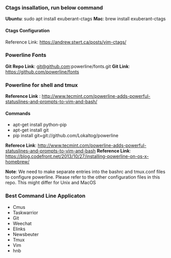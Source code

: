 ### Ctags insallation, run below command
__Ubuntu__: sudo apt install exuberant-ctags
__Mac__:  brew install exuberant-ctags

#### Ctags Configuration
Reference Link: https://andrew.stwrt.ca/posts/vim-ctags/

### Powerline Fonts
__Git Repo Link__: git@github.com:powerline/fonts.git
__Git Link__: https://github.com/powerline/fonts

### Powerline for shell and tmux
__Reference Link__ : http://www.tecmint.com/powerline-adds-powerful-statuslines-and-prompts-to-vim-and-bash/
#### Commands
 * apt-get install python-pip
 * apt-get install git
 * pip install git+git://github.com/Lokaltog/powerline

 __Referece Link__: http://www.tecmint.com/powerline-adds-powerful-statuslines-and-prompts-to-vim-and-bash
 __Reference Link__: https://blog.codefront.net/2013/10/27/installing-powerline-on-os-x-homebrew/

 __Note__: We need to make separate entries into the bashrc and tmux.conf files to configure powerline. Please refer
          to the other configuration files in this repo. This might differ for Unix and MacOS

### Best Command Line Applicaton
 * Cmus
 * Taskwarrior
 * Git
 * Weechat
 * Elinks
 * Newsbeuter
 * Tmux
 * Vim
 * hnb
